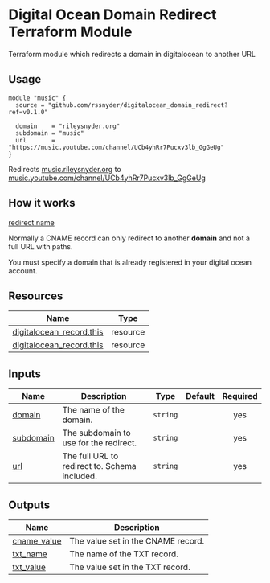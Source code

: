 # Digital Ocean Domain Redirect Terraform Module

Terraform module which redirects a domain in digitalocean to another URL

## Usage

```hcl
module "music" {
  source = "github.com/rssnyder/digitalocean_domain_redirect?ref=v0.1.0"

  domain    = "rileysnyder.org"
  subdomain = "music"
  url       = "https://music.youtube.com/channel/UCb4yhRr7Pucxv3lb_GgGeUg"
}
```

Redirects [music.rileysnyder.org](http://music.rileysnyder.org) to [music.youtube.com/channel/UCb4yhRr7Pucxv3lb_GgGeUg](https://music.youtube.com/channel/UCb4yhRr7Pucxv3lb_GgGeUg)

## How it works

[redirect.name](http://redirect.name/)

Normally a CNAME record can only redirect to another **domain** and not a full URL with paths.

You must specify a domain that is already registered in your digital ocean account.

## Resources

| Name | Type |
|------|------|
| [digitalocean_record.this](https://registry.terraform.io/providers/digitalocean/digitalocean/latest/docs/resources/record) | resource |
| [digitalocean_record.this](https://registry.terraform.io/providers/digitalocean/digitalocean/latest/docs/resources/record) | resource |

## Inputs

| Name | Description | Type | Default | Required |
|------|-------------|------|---------|:--------:|
| [domain](https://registry.terraform.io/providers/digitalocean/digitalocean/latest/docs/resources/domain) | The name of the domain. | `string` | | yes |
| [subdomain](https://en.wikipedia.org/wiki/Subdomain) | The subdomain to use for the redirect. | `string` | | yes |
| [url](https://developer.mozilla.org/en-US/docs/Learn/Common_questions/What_is_a_URL) | The full URL to redirect to. Schema included. | `string` | | yes |

## Outputs

| Name | Description |
|------|-------------|
| [cname_value](https://registry.terraform.io/providers/digitalocean/digitalocean/latest/docs/resources/record) | The value set in the CNAME record. |
| [txt_name](https://registry.terraform.io/providers/digitalocean/digitalocean/latest/docs/resources/record) | The name of the TXT record. |
| [txt_value](https://registry.terraform.io/providers/digitalocean/digitalocean/latest/docs/resources/record) | The value set in the TXT record. |
